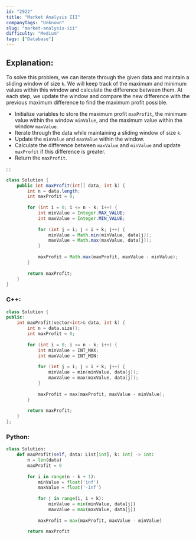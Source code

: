 ```yaml
---
id: "2922"
title: "Market Analysis III"
companyTags: "Unknown"
slug: "market-analysis-iii"
difficulty: "Medium"
tags: ["Database"]
---
```


## Explanation:
To solve this problem, we can iterate through the given data and maintain a sliding window of size `k`. We will keep track of the maximum and minimum values within this window and calculate the difference between them. At each step, we update the window and compare the new difference with the previous maximum difference to find the maximum profit possible.

- Initialize variables to store the maximum profit `maxProfit`, the minimum value within the window `minValue`, and the maximum value within the window `maxValue`.
- Iterate through the data while maintaining a sliding window of size `k`.
- Update the `minValue` and `maxValue` within the window.
- Calculate the difference between `maxValue` and `minValue` and update `maxProfit` if this difference is greater.
- Return the `maxProfit`.

:
:
```java
class Solution {
    public int maxProfit(int[] data, int k) {
        int n = data.length;
        int maxProfit = 0;
        
        for (int i = 0; i <= n - k; i++) {
            int minValue = Integer.MAX_VALUE;
            int maxValue = Integer.MIN_VALUE;
            
            for (int j = i; j < i + k; j++) {
                minValue = Math.min(minValue, data[j]);
                maxValue = Math.max(maxValue, data[j]);
            }
            
            maxProfit = Math.max(maxProfit, maxValue - minValue);
        }
        
        return maxProfit;
    }
}
```

### C++:
```cpp
class Solution {
public:
    int maxProfit(vector<int>& data, int k) {
        int n = data.size();
        int maxProfit = 0;
        
        for (int i = 0; i <= n - k; i++) {
            int minValue = INT_MAX;
            int maxValue = INT_MIN;
            
            for (int j = i; j < i + k; j++) {
                minValue = min(minValue, data[j]);
                maxValue = max(maxValue, data[j]);
            }
            
            maxProfit = max(maxProfit, maxValue - minValue);
        }
        
        return maxProfit;
    }
};
```

### Python:
```python
class Solution:
    def maxProfit(self, data: List[int], k: int) -> int:
        n = len(data)
        maxProfit = 0
        
        for i in range(n - k + 1):
            minValue = float('inf')
            maxValue = float('-inf')
            
            for j in range(i, i + k):
                minValue = min(minValue, data[j])
                maxValue = max(maxValue, data[j])
            
            maxProfit = max(maxProfit, maxValue - minValue)
        
        return maxProfit
```